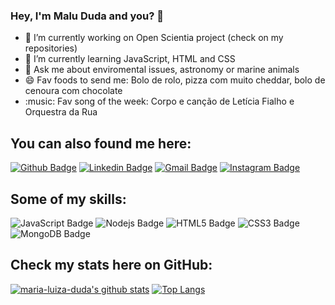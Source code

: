 ### Hey, I'm Malu Duda and you? 👋

- 🔭 I’m currently working on Open Scientia project (check on my repositories)
- 🌱 I’m currently learning JavaScript, HTML and CSS
- 💬 Ask me about enviromental issues, astronomy or marine animals
- 😄 Fav foods to send me: Bolo de rolo, pizza com muito cheddar, bolo de cenoura com chocolate
- :music: Fav song of the week: Corpo e canção de Letícia Fialho e Orquestra da Rua

## You can also found me here:

[![Github Badge](https://img.shields.io/badge/-Github-000?style=flat-square&logo=Github&logoColor=white&link=https://github.com/maria-luiza-duda)](https://github.com/maria-luiza-duda) [![Linkedin Badge](https://img.shields.io/badge/-LinkedIn-blue?style=flat-square&logo=Linkedin&logoColor=white&link=https://www.linkedin.com/in/maria-luiza-duda/)](https://www.linkedin.com/in/maria-luiza-duda/) [![Gmail Badge](https://img.shields.io/badge/-Gmail-c14438?style=flat-square&logo=Gmail&logoColor=white&link=mailto:marialuizaduda00@gmail.com)](mailto:marialuizaduda00@gmail.com) [![Instagram Badge](https://img.shields.io/badge/Instagram-E4405F?style=for-the-badge&logo=instagram&logoColor=white&link=https://www.instagram.com/malududafran)](https://www.instagram.com/malududafran)

## Some of my skills:

![JavaScript Badge](https://img.shields.io/badge/JavaScript-F7DF1E?style=for-the-badge&logo=javascript&logoColor=black) ![Nodejs Badge](https://img.shields.io/badge/Node.js-43853D?style=for-the-badge&logo=node.js&logoColor=white) ![HTML5 Badge](https://img.shields.io/badge/HTML5-E34F26?style=for-the-badge&logo=html5&logoColor=white) ![CSS3 Badge](https://img.shields.io/badge/CSS3-1572B6?style=for-the-badge&logo=css3&logoColor=white) ![MongoDB Badge](https://img.shields.io/badge/MongoDB-4EA94B?style=for-the-badge&logo=mongodb&logoColor=white)

## Check my stats here on GitHub:

[![maria-luiza-duda's github stats](https://github-readme-stats.vercel.app/api?username=maria-luiza-duda&show_icons=true&theme=onedark)](https://github.com/maria-luiza-duda/maria-luiza-duda) [![Top Langs](https://github-readme-stats.vercel.app/api/top-langs/?username=maria-luiza-duda&layout=compact&theme=onedark)](https://github.com/maria-luiza-duda/maria-luiza-duda)


